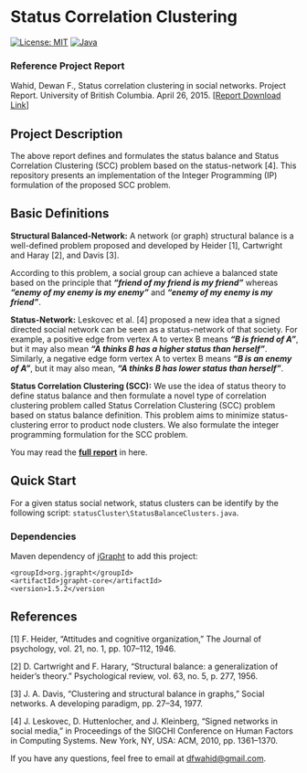 # Status Correlation Clustering 

[![License: MIT](https://img.shields.io/badge/License-MIT-yellow.svg)](https://opensource.org/licenses/MIT)
[![Java](https://img.shields.io/badge/Java-%23ED8B00.svg?logo=openjdk&logoColor=white)](#)

### Reference Project Report
Wahid, Dewan F., Status correlation clustering in social networks. Project Report. University of British Columbia. April 26, 2015. [[Report Download Link](https://github.com/dewanwahid/ip_status_cc/tree/main/report)]



## Project Description
The above report defines and formulates the status balance and Status Correlation Clustering (SCC) problem based on the status-network [4]. This repository presents an implementation of the Integer Programming (IP) formulation of the proposed SCC problem.  

## Basic Definitions
**Structural Balanced-Network:** A network (or graph) structural balance is a well-defined problem proposed and developed by Heider [1], Cartwright and Haray [2], and Davis [3]. 

According to this problem, a social group can achieve a balanced state based on the principle that **_“friend of my friend is my friend”_** whereas **_“enemy of my enemy is my enemy”_** and  **_“enemy of my enemy is my friend”_**. 

**Status-Network:** Leskovec et al. [4] proposed a new idea that a signed directed social network can be seen as a status-network of that society. For example, a positive edge from vertex A to vertex B means **_“B is friend of A”_**, but it may also mean **_“A thinks B has a higher status than herself”_**. Similarly, a negative edge form vertex A to vertex B means **_“B is an enemy of A”_**, but it may also mean, **_“A thinks B has lower status than herself”_**. 

**Status Correlation Clustering (SCC):** We use the idea of status theory to define status balance and then formulate a novel type of correlation clustering problem called  Status Correlation Clustering (SCC) problem based on status balance definition. This problem aims to minimize status-clustering error to product node clusters. We also formulate the integer programming formulation for the SCC problem.


You may read the [**full report**](https://github.com/dewanwahid/ip_status_cc/blob/main/report/Status%20correlation%20clustering%20in%20social%20networks.pdf) in here. 

## Quick Start
For a given status social network, status clusters can be identify by the following script: `statusCluster\StatusBalanceClusters.java`.

### Dependencies
Maven dependency of [jGrapht](https://jgrapht.org/javadoc/) to add this project:

```
<groupId>org.jgrapht</groupId>
<artifactId>jgrapht-core</artifactId>
<version>1.5.2</version
```

## References
[1]  F. Heider, “Attitudes and cognitive organization,” The Journal of psychology, vol. 21, no. 1, pp. 107–112, 1946.

[2]  D. Cartwright and F. Harary, “Structural balance: a generalization of heider’s
theory.” Psychological review, vol. 63, no. 5, p. 277, 1956.

[3]  J. A. Davis, “Clustering and structural balance in graphs,” Social networks. A
developing paradigm, pp. 27–34, 1977.

[4]  J. Leskovec, D. Huttenlocher, and J. Kleinberg, “Signed networks in social
media,” in Proceedings of the SIGCHI Conference on Human Factors in Computing
Systems. New York, NY, USA: ACM, 2010, pp. 1361–1370.


If you have any questions, feel free to email at dfwahid@gmail.com. 